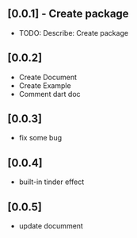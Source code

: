 ## [0.0.1] - Create package

* TODO: Describe: Create package

## [0.0.2]
* Create Document
* Create Example
* Comment dart doc

## [0.0.3]
* fix some bug

## [0.0.4]
* built-in tinder effect

## [0.0.5]
* update documment




